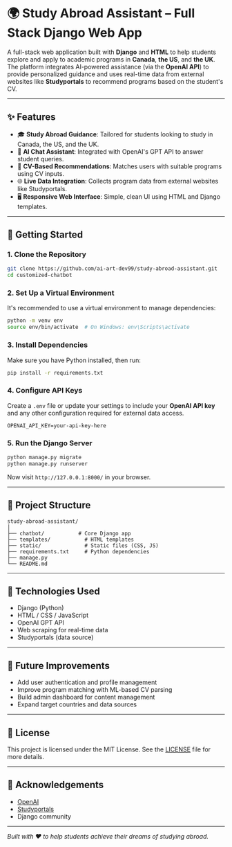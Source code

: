 # 🌍 Study Abroad Assistant – Full Stack Django Web App

A full-stack web application built with **Django** and **HTML** to help students explore and apply to academic programs in **Canada**, **the US**, and **the UK**. The platform integrates AI-powered assistance (via the **OpenAI API**) to provide personalized guidance and uses real-time data from external websites like **Studyportals** to recommend programs based on the student's CV.

---

## ✨ Features

- 🎓 **Study Abroad Guidance**: Tailored for students looking to study in Canada, the US, and the UK.
- 🤖 **AI Chat Assistant**: Integrated with OpenAI's GPT API to answer student queries.
- 📄 **CV-Based Recommendations**: Matches users with suitable programs using CV inputs.
- 🌐 **Live Data Integration**: Collects program data from external websites like Studyportals.
- 🖥️ **Responsive Web Interface**: Simple, clean UI using HTML and Django templates.

---

## 🚀 Getting Started

### 1. Clone the Repository

```bash
git clone https://github.com/ai-art-dev99/study-abroad-assistant.git
cd customized-chatbot
````

### 2. Set Up a Virtual Environment

It's recommended to use a virtual environment to manage dependencies:

```bash
python -m venv env
source env/bin/activate  # On Windows: env\Scripts\activate
```

### 3. Install Dependencies

Make sure you have Python installed, then run:

```bash
pip install -r requirements.txt
```

### 4. Configure API Keys

Create a `.env` file or update your settings to include your **OpenAI API key** and any other configuration required for external data access.

```
OPENAI_API_KEY=your-api-key-here
```

### 5. Run the Django Server

```bash
python manage.py migrate
python manage.py runserver
```

Now visit `http://127.0.0.1:8000/` in your browser.

---

## 📁 Project Structure

```
study-abroad-assistant/
│
├── chatbot/           # Core Django app
├── templates/           # HTML templates
├── static/              # Static files (CSS, JS)
├── requirements.txt     # Python dependencies
├── manage.py
└── README.md
```

---

## 🧠 Technologies Used

* Django (Python)
* HTML / CSS / JavaScript
* OpenAI GPT API
* Web scraping for real-time data
* Studyportals (data source)

---

## 📌 Future Improvements

* Add user authentication and profile management
* Improve program matching with ML-based CV parsing
* Build admin dashboard for content management
* Expand target countries and data sources

---

## 📄 License

This project is licensed under the MIT License. See the [LICENSE](LICENSE) file for more details.

---

## 🙌 Acknowledgements

* [OpenAI](https://openai.com/)
* [Studyportals](https://www.studyportals.com/)
* Django community

---

*Built with ❤️ to help students achieve their dreams of studying abroad.*
